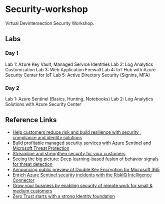 # Security-workshop

Virtual Devintersection Security Workshop.

## Labs

### Day 1

Lab 1: Azure Key Vault, Managed Service Identities
Lab 2: Log Analytics Customization
Lab 3: Web Application Firewall
Lab 4: IoT Hub with Azure Security Center for IoT
Lab 5: Active Directory Security (Signins, MFA)

### Day 2

Lab 1: Azure Sentinel (Basics, Hunting, Notebooks)
Lab 2: Log Analytics Solutions with Azure Security Center

## Reference Links

- [Help customers reduce risk and build resilience with security , compliance and identity solutions](https://mediusprodstatic.studios.ms/presentations/insp20/IDB162/IDB162.pdf?sv=2018-03-28&sr=b&sig=Hr53ybdSqjpG9gTa9E1DJj0MMOwuxqlCO5cwq6APTWk%3D&se=2020-07-27T17%3A41%3A26Z&sp=r)
- [Build profitable managed security services with Azure Sentinel and Microsoft Threat Protection](https://mediusprodstatic.studios.ms/presentations/insp20/IOD193/IOD193.pdf?sv=2018-03-28&sr=b&sig=7FpGx3%2F5tytt79cidxK%2FOG5J6BWydJK133Wmfa1NsT8%3D&se=2020-07-27T17%3A06%3A52Z&sp=r)
- [Streamline and strengthen security for your customers](https://mediusprodstatic.studios.ms/presentations/insp20/IDB160/IDB160.pdf?sv=2018-03-28&sr=b&sig=XbNgS0UWpZeuMfwx3B6L9Q1LvdO%2F42Ykzy9GqW7GMgU%3D&se=2020-07-27T18%3A09%3A57Z&sp=r)
- [Seeing the big picture: Deep learning-based fusion of behavior signals for threat detection](https://www.microsoft.com/security/blog/2020/07/23/seeing-the-big-picture-deep-learning-based-fusion-of-behavior-signals-for-threat-detection/)
- [Announcing public preview of Double Key Encryption for Microsoft 365](https://techcommunity.microsoft.com/t5/microsoft-security-and/announcing-public-preview-of-double-key-encryption-for-microsoft/ba-p/1534451)
- [Enrich Azure Sentinel security incidents with the RiskIQ Intelligence Connector](https://techcommunity.microsoft.com/t5/azure-sentinel/enrich-azure-sentinel-security-incidents-with-the-riskiq/ba-p/1534412)
- [Grow your business by enabling security of remote work for small & medium customers](https://mediusprodstatic.studios.ms/presentations/insp20/IDB169/IDB169.pdf?sv=2018-03-28&sr=b&sig=y8JNAVbFMokEYuWPZSDlCuVA63PFx%2Bi82jAToDKbtZY%3D&se=2020-07-27T23%3A55%3A47Z&sp=r)
- [Zero Trust starts with a strong Identity foundation](https://mediusprodstatic.studios.ms/presentations/insp20/IDB161/IDB161.pdf?sv=2018-03-28&sr=b&sig=0fGQvO0uPB7xbXjWWp1T1cOaaSQbi8%2FWJXgLpZeOMbo%3D&se=2020-07-28T16%3A57%3A45Z&sp=r)
